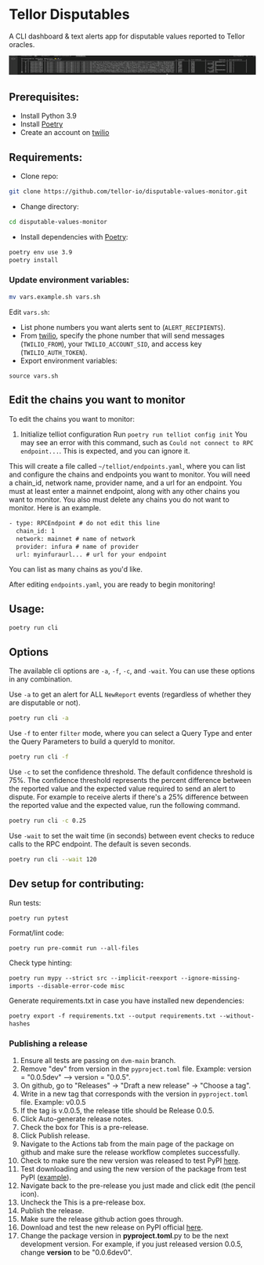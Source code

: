 # Tellor Disputables
A CLI dashboard & text alerts app for disputable values reported to Tellor oracles.

![](demo.gif)

## Prerequisites:
- Install Python 3.9
- Install [Poetry](https://github.com/python-poetry/poetry)
- Create an account on [twilio](https://www.twilio.com/docs/sms/quickstart/python)

## Requirements:
- Clone repo:
```bash
git clone https://github.com/tellor-io/disputable-values-monitor.git
```
- Change directory:
```bash
cd disputable-values-monitor
```
- Install dependencies with [Poetry](https://github.com/python-poetry/poetry):

```
poetry env use 3.9
poetry install
```

### Update environment variables:
```bash
mv vars.example.sh vars.sh
```
Edit `vars.sh`:
- List phone numbers you want alerts sent to (`ALERT_RECIPIENTS`).
- From [twilio](https://www.twilio.com/docs/sms/quickstart/python), specify the phone number that will send messages (`TWILIO_FROM`), your `TWILIO_ACCOUNT_SID`, and access key (`TWILIO_AUTH_TOKEN`).
- Export environment variables:
```
source vars.sh
```

## Edit the chains you want to monitor

To edit the chains you want to monitor:
1. Initialize telliot configuration
Run `poetry run telliot config init`
You may see an error with this command, such as `Could not connect to RPC endpoint...`. This is expected, and you can ignore it.

This will create a file called `~/telliot/endpoints.yaml`, where you can list and configure the chains and endpoints you want to monitor.
You will need a chain_id, network name, provider name, and a url for an endpoint. You must at least enter a mainnet endpoint, along with any other chains you want to monitor. You also must delete any chains you do not want to monitor.
Here is an example.
```
- type: RPCEndpoint # do not edit this line
  chain_id: 1
  network: mainnet # name of network
  provider: infura # name of provider
  url: myinfuraurl... # url for your endpoint
```

You can list as many chains as you'd like.

After editing `endpoints.yaml`, you are ready to begin monitoring!

## Usage:
```
poetry run cli
```

## Options
The available cli options are `-a`, `-f`, `-c`, and `-wait`. You can use these options in any combination.

Use `-a` to get an alert for ALL `NewReport` events (regardless of whether they are disputable or not).
```bash
poetry run cli -a
```

Use `-f` to enter `filter` mode, where you can select a Query Type and enter the Query Parameters to build a queryId to monitor.
```bash
poetry run cli -f
```

Use `-c` to set the confidence threshold. The default confidence threshold is 75%. The confidence threshold represents the percent difference between the reported value and the expected value required to send an alert to dispute. For example to receive alerts if there's a 25% difference between the reported value and the expected value, run the following command.
```bash
poetry run cli -c 0.25
```

Use `-wait` to set the wait time (in seconds) between event checks to reduce calls to the RPC endpoint. The default is seven seconds.
```bash
poetry run cli --wait 120
```


## Dev setup for contributing:
Run tests:
```
poetry run pytest
```
Format/lint code:
```
poetry run pre-commit run --all-files
```
Check type hinting:
```
poetry run mypy --strict src --implicit-reexport --ignore-missing-imports --disable-error-code misc
```
Generate requirements.txt in case you have installed new dependencies:
```
poetry export -f requirements.txt --output requirements.txt --without-hashes
```

### Publishing a release
1. Ensure all tests are passing on `dvm-main` branch.
2. Remove "dev" from version in the `pyproject.toml` file. Example: version = "0.0.5dev" --> version = "0.0.5".
3. On github, go to "Releases" -> "Draft a new release" -> "Choose a tag".
4. Write in a new tag that corresponds with the version in `pyproject.toml` file. Example: v0.0.5
5. If the tag is v.0.0.5, the release title should be Release 0.0.5.
6. Click Auto-generate release notes.
7. Check the box for This is a pre-release.
8. Click Publish release.
9. Navigate to the Actions tab from the main page of the package on github and make sure the release workflow completes successfully.
10. Check to make sure the new version was released to test PyPI [here](https://test.pypi.org/project/tellor-disputables/).
11. Test downloading and using the new version of the package from test PyPI ([example](https://stackoverflow.com/questions/34514703/pip-install-from-pypi-works-but-from-testpypi-fails-cannot-find-requirements)).
12. Navigate back to the pre-release you just made and click edit (the pencil icon).
13. Uncheck the This is a pre-release box.
14. Publish the release.
15. Make sure the release github action goes through.
16. Download and test the new release on PyPI official [here](https://pypi.org/project/tellor-disputables/).
17. Change the package version in **pyproject.toml**.py to be the next development version. For example, if you just released version 0.0.5, change **version** to be "0.0.6dev0".